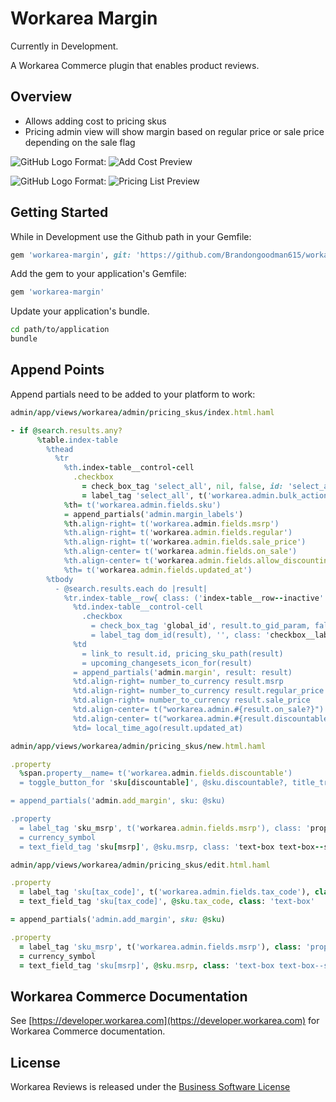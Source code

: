 # Workarea Margin

Currently in Development.

A Workarea Commerce plugin that enables product reviews.

## Overview

- Allows adding cost to pricing skus
- Pricing admin view will show margin based on regular price or sale price depending on the sale flag

![GitHub Logo](/images/add_cost.png)
Format: ![Add Cost Preview](url)

![GitHub Logo](/images/pricing_list.png)
Format: ![Pricing List Preview](/images/pricing_list.png)

## Getting Started

While in Development use the Github path in your Gemfile:

```ruby
gem 'workarea-margin', git: 'https://github.com/Brandongoodman615/workarea-margin'
```

Add the gem to your application's Gemfile:

```ruby
gem 'workarea-margin'
```

Update your application's bundle.

```bash
cd path/to/application
bundle
```

## Append Points

Append partials need to be added to your platform to work:

```ruby
admin/app/views/workarea/admin/pricing_skus/index.html.haml

- if @search.results.any?
      %table.index-table
        %thead
          %tr
            %th.index-table__control-cell
              .checkbox
                = check_box_tag 'select_all', nil, false, id: 'select_all', class: 'checkbox__input', data: { bulk_action_select_all: '' }
                = label_tag 'select_all', t('workarea.admin.bulk_actions.select_all'), class: 'checkbox__label'
            %th= t('workarea.admin.fields.sku')
            = append_partials('admin.margin_labels')
            %th.align-right= t('workarea.admin.fields.msrp')
            %th.align-right= t('workarea.admin.fields.regular')
            %th.align-right= t('workarea.admin.fields.sale_price')
            %th.align-center= t('workarea.admin.fields.on_sale')
            %th.align-center= t('workarea.admin.fields.allow_discounting')
            %th= t('workarea.admin.fields.updated_at')
        %tbody
          - @search.results.each do |result|
            %tr.index-table__row{ class: ('index-table__row--inactive' unless result.active) }
              %td.index-table__control-cell
                .checkbox
                  = check_box_tag 'global_id', result.to_gid_param, false, class: 'checkbox__input', id: dom_id(result), data: { bulk_action_item: '' }
                  = label_tag dom_id(result), '', class: 'checkbox__label', title: t('workarea.admin.bulk_actions.add_summary_button')
              %td
                = link_to result.id, pricing_sku_path(result)
                = upcoming_changesets_icon_for(result)
              = append_partials('admin.margin', result: result)
              %td.align-right= number_to_currency result.msrp
              %td.align-right= number_to_currency result.regular_price
              %td.align-right= number_to_currency result.sale_price
              %td.align-center= t("workarea.admin.#{result.on_sale?}")
              %td.align-center= t("workarea.admin.#{result.discountable?}")
              %td= local_time_ago(result.updated_at)
```

```ruby
admin/app/views/workarea/admin/pricing_skus/new.html.haml

.property
  %span.property__name= t('workarea.admin.fields.discountable')
  = toggle_button_for 'sku[discountable]', @sku.discountable?, title_true: t('workarea.admin.pricing_skus.allow_discounting'), title_false: t('workarea.admin.pricing_skus.disallow_discounting')

= append_partials('admin.add_margin', sku: @sku)

.property
  = label_tag 'sku_msrp', t('workarea.admin.fields.msrp'), class: 'property__name'
  = currency_symbol
  = text_field_tag 'sku[msrp]', @sku.msrp, class: 'text-box text-box--small', placeholder: t('workarea.admin.pricing_skus.msrp_placeholder')
```

```ruby
admin/app/views/workarea/admin/pricing_skus/edit.html.haml

.property
  = label_tag 'sku[tax_code]', t('workarea.admin.fields.tax_code'), class: 'property__name'
  = text_field_tag 'sku[tax_code]', @sku.tax_code, class: 'text-box'

= append_partials('admin.add_margin', sku: @sku)

.property
  = label_tag 'sku_msrp', t('workarea.admin.fields.msrp'), class: 'property__name'
  = currency_symbol
  = text_field_tag 'sku[msrp]', @sku.msrp, class: 'text-box text-box--small'
```

## Workarea Commerce Documentation

See [https://developer.workarea.com](https://developer.workarea.com) for Workarea Commerce documentation.

## License

Workarea Reviews is released under the [Business Software License](LICENSE)
